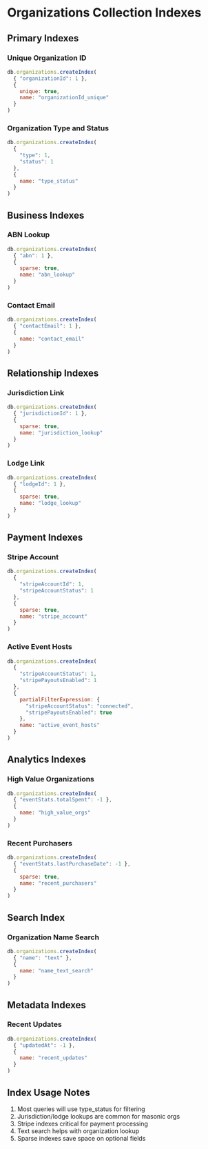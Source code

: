 # Organizations Collection Indexes

## Primary Indexes

### Unique Organization ID
```javascript
db.organizations.createIndex(
  { "organizationId": 1 },
  { 
    unique: true,
    name: "organizationId_unique"
  }
)
```

### Organization Type and Status
```javascript
db.organizations.createIndex(
  { 
    "type": 1,
    "status": 1
  },
  { 
    name: "type_status"
  }
)
```

## Business Indexes

### ABN Lookup
```javascript
db.organizations.createIndex(
  { "abn": 1 },
  { 
    sparse: true,
    name: "abn_lookup"
  }
)
```

### Contact Email
```javascript
db.organizations.createIndex(
  { "contactEmail": 1 },
  { 
    name: "contact_email"
  }
)
```

## Relationship Indexes

### Jurisdiction Link
```javascript
db.organizations.createIndex(
  { "jurisdictionId": 1 },
  { 
    sparse: true,
    name: "jurisdiction_lookup"
  }
)
```

### Lodge Link
```javascript
db.organizations.createIndex(
  { "lodgeId": 1 },
  { 
    sparse: true,
    name: "lodge_lookup"
  }
)
```

## Payment Indexes

### Stripe Account
```javascript
db.organizations.createIndex(
  { 
    "stripeAccountId": 1,
    "stripeAccountStatus": 1
  },
  { 
    sparse: true,
    name: "stripe_account"
  }
)
```

### Active Event Hosts
```javascript
db.organizations.createIndex(
  { 
    "stripeAccountStatus": 1,
    "stripePayoutsEnabled": 1
  },
  { 
    partialFilterExpression: { 
      "stripeAccountStatus": "connected",
      "stripePayoutsEnabled": true
    },
    name: "active_event_hosts"
  }
)
```

## Analytics Indexes

### High Value Organizations
```javascript
db.organizations.createIndex(
  { "eventStats.totalSpent": -1 },
  { 
    name: "high_value_orgs"
  }
)
```

### Recent Purchasers
```javascript
db.organizations.createIndex(
  { "eventStats.lastPurchaseDate": -1 },
  { 
    sparse: true,
    name: "recent_purchasers"
  }
)
```

## Search Index

### Organization Name Search
```javascript
db.organizations.createIndex(
  { "name": "text" },
  { 
    name: "name_text_search"
  }
)
```

## Metadata Indexes

### Recent Updates
```javascript
db.organizations.createIndex(
  { "updatedAt": -1 },
  { 
    name: "recent_updates"
  }
)
```

## Index Usage Notes
1. Most queries will use type_status for filtering
2. Jurisdiction/lodge lookups are common for masonic orgs
3. Stripe indexes critical for payment processing
4. Text search helps with organization lookup
5. Sparse indexes save space on optional fields